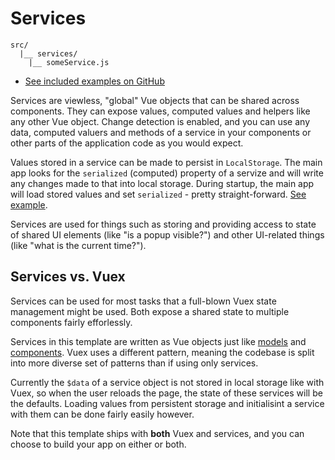 
# Services

```
src/
  |__ services/
    |__ someService.js
```

- [See included examples on GitHub](https://github.com/Eiskis/vue-webpack/tree/master/src/services)

Services are viewless, "global" Vue objects that can be shared across components. They can expose values, computed values and helpers like any other Vue object. Change detection is enabled, and you can use any data, computed valuers and methods of a service in your components or other parts of the application code as you would expect.

Values stored in a service can be made to persist in `LocalStorage`. The main app looks for the `serialized` (computed) property of a servize and will write any changes made to that into local storage. During startup, the main app will load stored values and set `serialized` - pretty straight-forward. [See example](https://github.com/Eiskis/vue-webpack/tree/master/src/services/panels.js).

Services are used for things such as storing and providing access to state of shared UI elements (like "is a popup visible?") and other UI-related things (like "what is the current time?").

## Services vs. Vuex

Services can be used for most tasks that a full-blown Vuex state management might be used. Both expose a shared state to multiple components fairly efforlessly.

Services in this template are written as Vue objects just like [models](models.md) and [components](components.md). Vuex uses a different pattern, meaning the codebase is split into more diverse set of patterns than if using only services.

Currently the `$data` of a service object is not stored in local storage like with Vuex, so when the user reloads the page, the state of these services will be the defaults. Loading values from persistent storage and initialisint a service with them can be done fairly easily however.

Note that this template ships with **both** Vuex and services, and you can choose to build your app on either or both.

